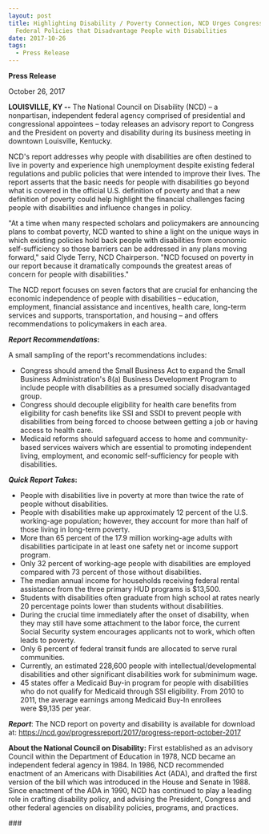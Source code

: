 ```yaml
---
layout: post
title: Highlighting Disability / Poverty Connection, NCD Urges Congress to Alter
  Federal Policies that Disadvantage People with Disabilities
date: 2017-10-26
tags:
  - Press Release
---
```


**Press Release**

October 26, 2017

**LOUISVILLE, KY --** The National Council on Disability (NCD) – a nonpartisan, independent federal agency comprised of presidential and congressional appointees – today releases an advisory report to Congress and the President on poverty and disability during its business meeting in downtown Louisville, Kentucky.

NCD's report addresses why people with disabilities are often destined to live in poverty and experience high unemployment despite existing federal regulations and public policies that were intended to improve their lives. The report asserts that the basic needs for people with disabilities go beyond what is covered in the official U.S. definition of poverty and that a new definition of poverty could help highlight the financial challenges facing people with disabilities and influence changes in policy.

"At a time when many respected scholars and policymakers are announcing plans to combat poverty, NCD wanted to shine a light on the unique ways in which existing policies hold back people with disabilities from economic self-sufficiency so those barriers can be addressed in any plans moving forward," said Clyde Terry, NCD Chairperson. "NCD focused on poverty in our report because it dramatically compounds the greatest areas of concern for people with disabilities."

The NCD report focuses on seven factors that are crucial for enhancing the economic independence of people with disabilities – education, employment, financial assistance and incentives, health care, long-term services and supports, transportation, and housing – and offers recommendations to policymakers in each area.

**_Report Recommendations_:**

A small sampling of the report's recommendations includes:

- Congress should amend the Small Business Act to expand the Small Business Administration's 8(a) Business Development Program to include people with disabilities as a presumed socially disadvantaged group.
- Congress should decouple eligibility for health care benefits from eligibility for cash benefits like SSI and SSDI to prevent people with disabilities from being forced to choose between getting a job or having access to health care.
- Medicaid reforms should safeguard access to home and community-based services waivers which are essential to promoting independent living, employment, and economic self-sufficiency for people with disabilities.

**_Quick Report Takes_:**

- People with disabilities live in poverty at more than twice the rate of people without disabilities.
- People with disabilities make up approximately 12 percent of the U.S. working-age population; however, they account for more than half of those living in long-term poverty.
- More than 65 percent of the 17.9 million working-age adults with disabilities participate in at least one safety net or income support program.
- Only 32 percent of working-age people with disabilities are employed compared with 73 percent of those without disabilities.
- The median annual income for households receiving federal rental assistance from the three primary HUD programs is $13,500.
- Students with disabilities often graduate from high school at rates nearly 20 percentage points lower than students without disabilities.
- During the crucial time immediately after the onset of disability, when they may still have some attachment to the labor force, the current Social Security system encourages applicants not to work, which often leads to poverty.
- Only 6 percent of federal transit funds are allocated to serve rural communities.
- Currently, an estimated 228,600 people with intellectual/developmental disabilities and other significant disabilities work for subminimum wage.
- 45 states offer a Medicaid Buy-in program for people with disabilities who do not qualify for Medicaid through SSI eligibility. From 2010 to 2011, the average earnings among Medicaid Buy-In enrollees were $9,135 per year.

**_Report_**: The NCD report on poverty and disability is available for download at: <https://ncd.gov/progressreport/2017/progress-report-october-2017>

**About the National Council on Disability:** First established as an advisory Council within the Department of Education in 1978, NCD became an independent federal agency in 1984. In 1986, NCD recommended enactment of an Americans with Disabilities Act (ADA), and drafted the first version of the bill which was introduced in the House and Senate in 1988. Since enactment of the ADA in 1990, NCD has continued to play a leading role in crafting disability policy, and advising the President, Congress and other federal agencies on disability policies, programs, and practices.

\###
